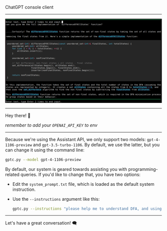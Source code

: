 ChatGPT console client

---

![how does it look like](scr.png)

---

Hey there! 🚀 

_remember to add your `OPENAI_API_KEY` to env_

---

Because we're using the Assistant API, we only support two models: `gpt-4-1106-preview` and `gpt-3.5-turbo-1106`. By default, we use the latter, but you can change it using the command line:

```bash
gptc.py --model gpt-4-1106-preview
```

By default, our system is geared towards assisting you with programming-related queries. If you'd like to change that, you have two options:

- Edit the `system_prompt.txt` file, which is loaded as the default system instruction.
- Use the `--instructions` argument like this:

    ```bash
    gptc.py --instructions "please help me to understand DFA, and using c++ to write code snippet"
    ```

---

Let's have a great conversation! 🗨️

